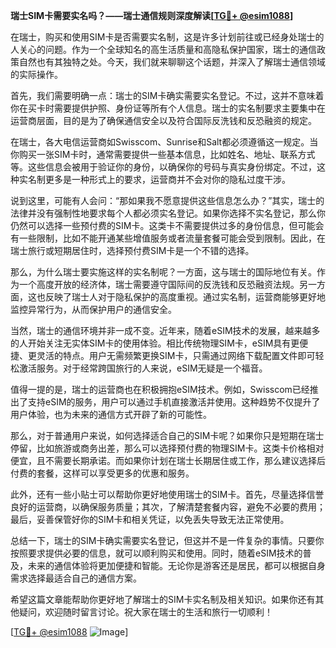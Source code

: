 **瑞士SIM卡需要实名吗？——瑞士通信规则深度解读[[TG💪+ @esim1088](https://t.me/s/esim1088)]**

在瑞士，购买和使用SIM卡是否需要实名制，这是许多计划前往或已经身处瑞士的人关心的问题。作为一个全球知名的高生活质量和高隐私保护国家，瑞士的通信政策自然也有其独特之处。今天，我们就来聊聊这个话题，并深入了解瑞士通信领域的实际操作。

首先，我们需要明确一点：瑞士的SIM卡确实需要实名登记。不过，这并不意味着你在买卡时需要提供护照、身份证等所有个人信息。瑞士的实名制要求主要集中在运营商层面，目的是为了确保通信安全以及符合国际反洗钱和反恐融资的规定。

在瑞士，各大电信运营商如Swisscom、Sunrise和Salt都必须遵循这一规定。当你购买一张SIM卡时，通常需要提供一些基本信息，比如姓名、地址、联系方式等。这些信息会被用于验证你的身份，以确保你的号码与真实身份绑定。不过，这种实名制更多是一种形式上的要求，运营商并不会对你的隐私过度干涉。

说到这里，可能有人会问：“那如果我不愿意提供这些信息怎么办？”其实，瑞士的法律并没有强制性地要求每个人都必须实名登记。如果你选择不实名登记，那么你仍然可以选择一些预付费的SIM卡。这类卡不需要提供过多的身份信息，但可能会有一些限制，比如不能开通某些增值服务或者流量套餐可能会受到限制。因此，在瑞士旅行或短期居住时，选择预付费SIM卡是一个不错的选择。

那么，为什么瑞士要实施这样的实名制呢？一方面，这与瑞士的国际地位有关。作为一个高度开放的经济体，瑞士需要遵守国际间的反洗钱和反恐融资法规。另一方面，这也反映了瑞士人对于隐私保护的高度重视。通过实名制，运营商能够更好地监控异常行为，从而保护用户的通信安全。

当然，瑞士的通信环境并非一成不变。近年来，随着eSIM技术的发展，越来越多的人开始关注无实体SIM卡的使用体验。相比传统物理SIM卡，eSIM具有更便捷、更灵活的特点。用户无需频繁更换SIM卡，只需通过网络下载配置文件即可轻松激活服务。对于经常跨国旅行的人来说，eSIM无疑是一个福音。

值得一提的是，瑞士的运营商也在积极拥抱eSIM技术。例如，Swisscom已经推出了支持eSIM的服务，用户可以通过手机直接激活并使用。这种趋势不仅提升了用户体验，也为未来的通信方式开辟了新的可能性。

那么，对于普通用户来说，如何选择适合自己的SIM卡呢？如果你只是短期在瑞士停留，比如旅游或商务出差，那么可以选择预付费的物理SIM卡。这类卡价格相对便宜，且不需要长期承诺。而如果你计划在瑞士长期居住或工作，那么建议选择后付费的套餐，这样可以享受更多的优惠和服务。

此外，还有一些小贴士可以帮助你更好地使用瑞士的SIM卡。首先，尽量选择信誉良好的运营商，以确保服务质量；其次，了解清楚套餐内容，避免不必要的费用；最后，妥善保管好你的SIM卡和相关凭证，以免丢失导致无法正常使用。

总结一下，瑞士的SIM卡确实需要实名登记，但这并不是一件复杂的事情。只要你按照要求提供必要的信息，就可以顺利购买和使用。同时，随着eSIM技术的普及，未来的通信体验将更加便捷和智能。无论你是游客还是居民，都可以根据自身需求选择最适合自己的通信方案。

希望这篇文章能帮助你更好地了解瑞士的SIM卡实名制及相关知识。如果你还有其他疑问，欢迎随时留言讨论。祝大家在瑞士的生活和旅行一切顺利！

[[TG💪+ @esim1088](https://t.me/s/esim1088) ![Image](https://i.postimg.cc/4NQfJmqS/Snipaste-2025-05-13-00-14-12.png)]